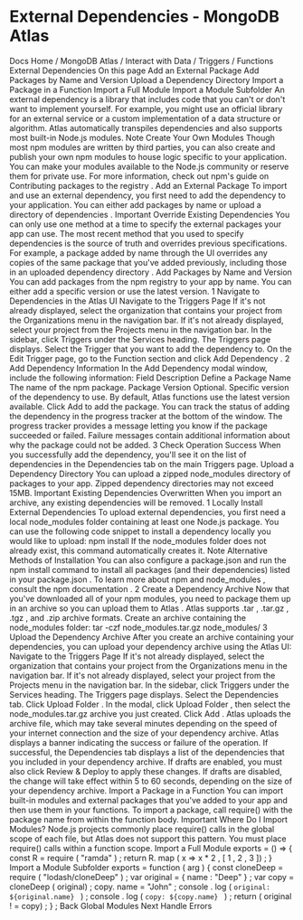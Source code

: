 # External Dependencies - MongoDB Atlas


Docs Home / MongoDB Atlas / Interact with Data / Triggers / Functions External Dependencies On this page Add an External Package Add Packages by Name and Version Upload a Dependency Directory Import a Package in a Function Import a Full Module Import a Module Subfolder An external dependency is a library that includes code that you
can't or don't want to implement yourself. For example, you might use an
official library for an external service or a custom implementation of
a data structure or algorithm. Atlas automatically transpiles dependencies and also
supports most built-in Node.js modules. Note Create Your Own Modules Though most npm modules are written by third parties, you can also
create and publish your own npm modules to house logic specific to
your application. You can make your modules available to the Node.js
community or reserve them for private use. For more information,
check out npm's guide on Contributing packages to the registry . Add an External Package To import and use an external dependency, you first need to add the
dependency to your application. You can either add packages by
name or upload a directory of
dependencies . Important Override Existing Dependencies You can only use one method at a time to specify the external
packages your app can use. The most recent method that you used to
specify dependencies is the source of truth and overrides previous
specifications. For example, a package added by name through the UI overrides any
copies of the same package that you've added previously, including
those in an uploaded dependency directory . Add Packages by Name and Version You can add packages from the npm registry to your app by
name. You can either add a specific version or use the latest version. 1 Navigate to Dependencies in the Atlas UI Navigate to the Triggers Page If it's not already displayed, select the
organization that contains your project from the Organizations menu in the navigation bar. If it's not already displayed, select your project
from the Projects menu in the navigation bar. In the sidebar, click Triggers under
the Services heading. The Triggers page displays. Select the Trigger that you want to add the dependency to. On the Edit Trigger page, go to the Function section and click Add Dependency . 2 Add Dependency Information In the Add Dependency modal window, include the following
information: Field Description Define a Package Name The name of the npm package. Package Version Optional. Specific version of the dependency to use.
By default, Atlas functions use the latest version available. Click Add to add the package. You can track the status of adding the dependency in the progress tracker
at the bottom of the window. The progress tracker provides a message letting
you know if the package succeeded or failed. Failure messages contain additional
information about why the package could not be added. 3 Check Operation Success When you successfully add the dependency, you'll see it on the
list of dependencies in the Dependencies tab on the main Triggers page. Upload a Dependency Directory You can upload a zipped node_modules directory of packages to your
app. Zipped dependency directories may not exceed 15MB. Important Existing Dependencies Overwritten When you import an archive, any existing dependencies will be removed. 1 Locally Install External Dependencies To upload external dependencies, you first need a local node_modules folder containing at least one Node.js package. You
can use the following code snippet to install a dependency locally
you would like to upload: npm install <package name> If the node_modules folder does not already exist, this command
automatically creates it. Note Alternative Methods of Installation You can also configure a package.json and run the npm install command to install all packages (and their
dependencies) listed in your package.json . To learn more about npm and node_modules , consult the npm documentation . 2 Create a Dependency Archive Now that you've downloaded all of your npm modules, you need to
package them up in an archive so you can upload them to Atlas . Atlas supports .tar , .tar.gz , .tgz , and .zip archive formats. Create an archive containing the node_modules folder: tar -czf node_modules.tar.gz node_modules/ 3 Upload the Dependency Archive After you create an archive containing your dependencies, you can upload
your dependency archive using the Atlas UI: Navigate to the Triggers Page If it's not already displayed, select the
organization that contains your project from the Organizations menu in the navigation bar. If it's not already displayed, select your project
from the Projects menu in the navigation bar. In the sidebar, click Triggers under
the Services heading. The Triggers page displays. Select the Dependencies tab. Click Upload Folder . In the modal, click Upload Folder , then select the node_modules.tar.gz archive you
just created. Click Add . Atlas uploads the
archive file, which may take several minutes depending on the
speed of your internet connection and the size of your dependency
archive. Atlas displays a banner
indicating the success or failure of the operation.
If successful, the Dependencies tab displays a list of the
dependencies that you included in your dependency archive. If drafts are enabled, you must also click Review & Deploy to apply these changes. If drafts are disabled, the change will take effect within 5 to 60
seconds, depending on the size of your dependency archive. Import a Package in a Function You can import built-in modules and external packages that you've added
to your app and then use them in your functions. To import a package,
call require() with the package name from within the function body. Important Where Do I Import Modules? Node.js projects commonly place require() calls in the global
scope of each file, but Atlas does not support this
pattern. You must place require() calls within a function scope. Import a Full Module exports = () => { const R = require ( "ramda" ) ; return R. map ( x => x * 2 , [ 1 , 2 , 3 ]) ; } Import a Module Subfolder exports = function ( arg ) { const cloneDeep = require ( "lodash/cloneDeep" ) ; var original = { name : "Deep" } ; var copy = cloneDeep ( original) ; copy. name = "John" ; console . log ( `original: ${original.name} ` ) ; console . log ( `copy: ${copy.name} ` ) ; return ( original ! = copy) ; } ; Back Global Modules Next Handle Errors
